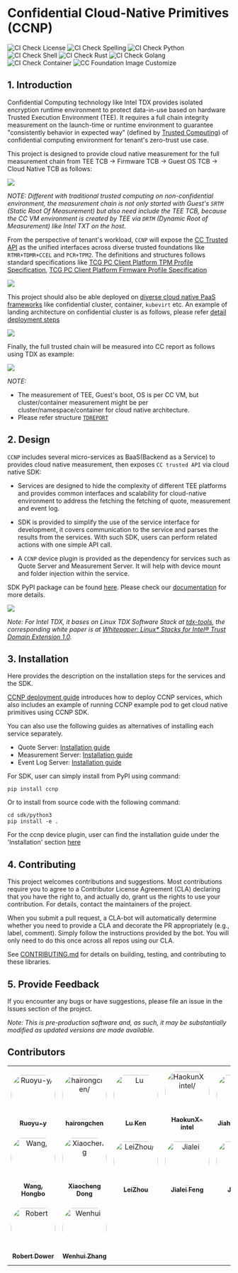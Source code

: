 # Confidential Cloud-Native Primitives (CCNP)

![CI Check License](https://github.com/intel/confidential-cloud-native-primitives/actions/workflows/pr-license-python.yaml/badge.svg)
![CI Check Spelling](https://github.com/intel/confidential-cloud-native-primitives/actions/workflows/pr-doclint.yaml/badge.svg)
![CI Check Python](https://github.com/intel/confidential-cloud-native-primitives/actions/workflows/pr-pylint.yaml/badge.svg)
![CI Check Shell](https://github.com/intel/confidential-cloud-native-primitives/actions/workflows/pr-shell-check.yaml/badge.svg)
![CI Check Rust](https://github.com/intel/confidential-cloud-native-primitives/actions/workflows/pr-check-rust.yaml/badge.svg)
![CI Check Golang](https://github.com/intel/confidential-cloud-native-primitives/actions/workflows/pr-golang-check.yaml/badge.svg)
![CI Check Container](https://github.com/intel/confidential-cloud-native-primitives/actions/workflows/pr-container-check.yaml/badge.svg)
![CC Foundation Image Customize](https://github.com/intel/confidential-cloud-native-primitives/actions/workflows/image-rewriter.yaml/badge.svg)

## 1. Introduction

Confidential Computing technology like Intel TDX provides isolated encryption runtime
environment to protect data-in-use based on hardware Trusted Execution Environment (TEE).
It requires a full chain integrity measurement on the launch-time or runtime environment
to guarantee "consistently behavior in expected way" (defined by
[Trusted Computing](https://en.wikipedia.org/wiki/Trusted_Computing)) of confidential
computing environment for tenant's zero-trust use case.

This project is designed to provide cloud native measurement for the full measurement
chain from TEE TCB -> Firmware TCB -> Guest OS TCB -> Cloud Native TCB as follows:

![](/docs/cc-full-meaurement-chain.png)

_NOTE: Different with traditional trusted computing on non-confidential environment,
the measurement chain is not only started with Guest's `SRTM` (Static Root Of Measurement)
but also need include the TEE TCB, because the CC VM environment is created by TEE
via `DRTM` (Dynamic Root of Measurement) like Intel TXT on the host._

From the perspective of tenant's workload, `CCNP` will expose the [CC Trusted API](https://github.com/cc-api/cc-trusted-api)
as the unified interfaces across diverse trusted foundations like `RTMR+TDMR+CCEL`
and `PCR+TPM2`. The definitions and structures follows standard specifications like
[TCG PC Client Platform TPM Profile Specification](https://trustedcomputinggroup.org/resource/pc-client-platform-tpm-profile-ptp-specification/),
[TCG PC Client Platform Firmware Profile Specification](https://trustedcomputinggroup.org/resource/pc-client-specific-platform-firmware-profile-specification/)

![](/docs/ccnp-architecture-high-level.png)

This project should also be able deployed on [diverse cloud native PaaS frameworks](https://www.redhat.com/en/blog/confidential-computing-use-cases) like confidential cluster, container, `kubevirt` etc.
An example of landing architecture on confidential cluster is as follows, please
refer [detail deployment steps](/deployment/README.md)

![](/docs/ccnp-landing-confidential-cluster.png)

Finally, the full trusted chain will be measured into CC report as follows using
TDX as example:

![](/docs/cc-full-measurement-tdreport.png)

_NOTE:_

- The measurement of TEE, Guest's boot, OS is per CC VM, but cluster/container measurement
might be per cluster/namespace/container for cloud native architecture.
- Please refer structure [`TDREPORT`](https://github.com/tianocore/edk2/blob/master/MdePkg/Include/IndustryStandard/Tdx.h)


## 2. Design

`CCNP` includes several micro-services as BaaS(Backend as a Service) to provides
cloud native measurement, then exposes `CC trusted API` via cloud native SDK:

- Services are designed to hide the complexity of different TEE platforms and provides
common interfaces and scalability for cloud-native environment to address the fetching
the fetching of quote, measurement and event log.

- SDK is provided to simplify the use of the service interface for development,
it covers communication to the service and parses the results from the services.
With such SDK, users can perform related actions with one simple API call.

- A `CCNP` device plugin is provided as the dependency for services such as Quote
Server and Measurement Server. It will help with device mount and folder injection
within the service.

SDK PyPI package can be found [here](https://pypi.org/project/ccnp/). Please check our [documentation](https://intel.github.io/confidential-cloud-native-primitives/) for more details.

![](docs/ccnp_arch.png)

*Note: For Intel TDX, it bases on Linux TDX Software Stack at [tdx-tools](https://github.com/intel/tdx-tools), the corresponding white
paper is at [Whitepaper: Linux* Stacks for Intel® Trust Domain Extension 1.0](https://www.intel.com/content/www/us/en/content-details/779108/whitepaper-linux-stacks-for-intel-trust-domain-extension-1-0.html).*


## 3. Installation

Here provides the description on the installation steps for the services and the
SDK.

[CCNP deployment guide](deployment/README.md) introduces how to deploy CCNP services,
which also includes an example of running CCNP example pod to get cloud native primitives
using CCNP SDK.

You can also use the following guides as alternatives of installing each service
separately.

- Quote Server: [Installation guide](service/quote-server/README.md)
- Measurement Server: [Installation guide](service/measurement-server/README.md)
- Event Log Server: [Installation guide](service/eventlog-server/README.md)

For SDK, user can simply install from PyPI using command:

```
pip install ccnp
```

Or to install from source code with the following command:

```
cd sdk/python3
pip install -e .
```

For the ccnp device plugin, user can find the installation guide under the 'Installation'
section [here](device-plugin/ccnp-device-plugin/README.md)

## 4. Contributing

This project welcomes contributions and suggestions. Most contributions require
you to agree to a Contributor License Agreement (CLA) declaring that you have the
right to, and actually do, grant us the rights to use your contribution. For details,
contact the maintainers of the project.

When you submit a pull request, a CLA-bot will automatically determine whether you
need to provide a CLA and decorate the PR appropriately (e.g., label, comment).
Simply follow the instructions provided by the bot. You will only need to do this
once across all repos using our CLA.

See [CONTRIBUTING.md](CONTRIBUTING.md) for details on building, testing, and contributing
to these libraries.

## 5. Provide Feedback

If you encounter any bugs or have suggestions, please file an issue in the Issues
section of the project.


_Note: This is pre-production software and, as such, it may be substantially modified as updated versions are made available._

## Contributors

<table>
<tr>
    <td align="center" style="word-wrap: break-word; width: 150.0; height: 150.0">
        <a href=https://github.com/Ruoyu-y>
            <img src=https://avatars.githubusercontent.com/u/70305231?v=4 width="100;"  style="border-radius:50%;align-items:center;justify-content:center;overflow:hidden;padding-top:10px" alt=Ruoyu-y/>
            <br />
            <sub style="font-size:14px"><b>Ruoyu-y</b></sub>
        </a>
    </td>
    <td align="center" style="word-wrap: break-word; width: 150.0; height: 150.0">
        <a href=https://github.com/hairongchen>
            <img src=https://avatars.githubusercontent.com/u/105473940?v=4 width="100;"  style="border-radius:50%;align-items:center;justify-content:center;overflow:hidden;padding-top:10px" alt=hairongchen/>
            <br />
            <sub style="font-size:14px"><b>hairongchen</b></sub>
        </a>
    </td>
    <td align="center" style="word-wrap: break-word; width: 150.0; height: 150.0">
        <a href=https://github.com/kenplusplus>
            <img src=https://avatars.githubusercontent.com/u/31843217?v=4 width="100;"  style="border-radius:50%;align-items:center;justify-content:center;overflow:hidden;padding-top:10px" alt=Lu Ken/>
            <br />
            <sub style="font-size:14px"><b>Lu Ken</b></sub>
        </a>
    </td>
    <td align="center" style="word-wrap: break-word; width: 150.0; height: 150.0">
        <a href=https://github.com/HaokunX-intel>
            <img src=https://avatars.githubusercontent.com/u/108452001?v=4 width="100;"  style="border-radius:50%;align-items:center;justify-content:center;overflow:hidden;padding-top:10px" alt=HaokunX-intel/>
            <br />
            <sub style="font-size:14px"><b>HaokunX-intel</b></sub>
        </a>
    </td>
    <td align="center" style="word-wrap: break-word; width: 150.0; height: 150.0">
        <a href=https://github.com/hjh189>
            <img src=https://avatars.githubusercontent.com/u/88485603?v=4 width="100;"  style="border-radius:50%;align-items:center;justify-content:center;overflow:hidden;padding-top:10px" alt=Jiahao  Huang/>
            <br />
            <sub style="font-size:14px"><b>Jiahao  Huang</b></sub>
        </a>
    </td>
    <td align="center" style="word-wrap: break-word; width: 150.0; height: 150.0">
        <a href=https://github.com/ruomengh>
            <img src=https://avatars.githubusercontent.com/u/90233733?v=4 width="100;"  style="border-radius:50%;align-items:center;justify-content:center;overflow:hidden;padding-top:10px" alt=Ruomeng Hao/>
            <br />
            <sub style="font-size:14px"><b>Ruomeng Hao</b></sub>
        </a>
    </td>
</tr>
<tr>
    <td align="center" style="word-wrap: break-word; width: 150.0; height: 150.0">
        <a href=https://github.com/hwang37>
            <img src=https://avatars.githubusercontent.com/u/36193324?v=4 width="100;"  style="border-radius:50%;align-items:center;justify-content:center;overflow:hidden;padding-top:10px" alt=Wang, Hongbo/>
            <br />
            <sub style="font-size:14px"><b>Wang, Hongbo</b></sub>
        </a>
    </td>
    <td align="center" style="word-wrap: break-word; width: 150.0; height: 150.0">
        <a href=https://github.com/dongx1x>
            <img src=https://avatars.githubusercontent.com/u/34326010?v=4 width="100;"  style="border-radius:50%;align-items:center;justify-content:center;overflow:hidden;padding-top:10px" alt=Xiaocheng Dong/>
            <br />
            <sub style="font-size:14px"><b>Xiaocheng Dong</b></sub>
        </a>
    </td>
    <td align="center" style="word-wrap: break-word; width: 150.0; height: 150.0">
        <a href=https://github.com/LeiZhou-97>
            <img src=https://avatars.githubusercontent.com/u/102779531?v=4 width="100;"  style="border-radius:50%;align-items:center;justify-content:center;overflow:hidden;padding-top:10px" alt=LeiZhou/>
            <br />
            <sub style="font-size:14px"><b>LeiZhou</b></sub>
        </a>
    </td>
    <td align="center" style="word-wrap: break-word; width: 150.0; height: 150.0">
        <a href=https://github.com/jialeif>
            <img src=https://avatars.githubusercontent.com/u/88661406?v=4 width="100;"  style="border-radius:50%;align-items:center;justify-content:center;overflow:hidden;padding-top:10px" alt=Jialei Feng/>
            <br />
            <sub style="font-size:14px"><b>Jialei Feng</b></sub>
        </a>
    </td>
    <td align="center" style="word-wrap: break-word; width: 150.0; height: 150.0">
        <a href=https://github.com/jiere>
            <img src=https://avatars.githubusercontent.com/u/6448681?v=4 width="100;"  style="border-radius:50%;align-items:center;justify-content:center;overflow:hidden;padding-top:10px" alt=Jie Ren/>
            <br />
            <sub style="font-size:14px"><b>Jie Ren</b></sub>
        </a>
    </td>
    <td align="center" style="word-wrap: break-word; width: 150.0; height: 150.0">
        <a href=https://github.com/Yanbo0101>
            <img src=https://avatars.githubusercontent.com/u/110962880?v=4 width="100;"  style="border-radius:50%;align-items:center;justify-content:center;overflow:hidden;padding-top:10px" alt=Yanbo Xu/>
            <br />
            <sub style="font-size:14px"><b>Yanbo Xu</b></sub>
        </a>
    </td>
</tr>
<tr>
    <td align="center" style="word-wrap: break-word; width: 150.0; height: 150.0">
        <a href=https://github.com/rdower>
            <img src=https://avatars.githubusercontent.com/u/15023397?v=4 width="100;"  style="border-radius:50%;align-items:center;justify-content:center;overflow:hidden;padding-top:10px" alt=Robert Dower/>
            <br />
            <sub style="font-size:14px"><b>Robert Dower</b></sub>
        </a>
    </td>
    <td align="center" style="word-wrap: break-word; width: 150.0; height: 150.0">
        <a href=https://github.com/wenhuizhang>
            <img src=https://avatars.githubusercontent.com/u/2313277?v=4 width="100;"  style="border-radius:50%;align-items:center;justify-content:center;overflow:hidden;padding-top:10px" alt=Wenhui Zhang/>
            <br />
            <sub style="font-size:14px"><b>Wenhui Zhang</b></sub>
        </a>
    </td>
</tr>
</table>
